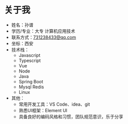 # 关于我

- 姓名：孙谱
- 学历/专业：大专 计算机应用技术
- 联系方式：731238433@qq.com
- 坐标：西安
- 技术栈：
  - Javascript
  - Typescript
  - Vue
  - Node
  - Java
  - Spring Boot
  - Mysql Redis
  - Linux
- 其他：
  - 常用开发工具：VS Code、idea、git
  - 熟悉UI框架：Element UI
  - 具备良好的编码风格和习惯，团队规范意识，乐于分享

<Vssue :title="$title" />